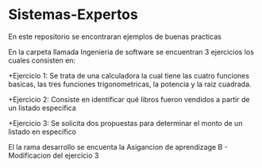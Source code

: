 # Sistemas-Expertos
En este repositorio se encontraran ejemplos de buenas practicas

En la carpeta llamada Ingenieria de software se encuentran 3 ejercicios los cuales consisten en: 

+Ejercicio 1: Se trata de una calculadora la cual tiene las cuatro funciones basicas, las tres funciones trigonometricas, la potencia y la raiz cuadrada.

+Ejercicio 2: Consiste en identificar qué libros fueron vendidos a partir de un listado especifica

+Ejercicio 3: Se solicita dos propuestas para determinar el monto de un listado en especifico 

El la rama desarrollo se encuenta la Asigancion de aprendizage B - Modificacion del ejercicio 3
